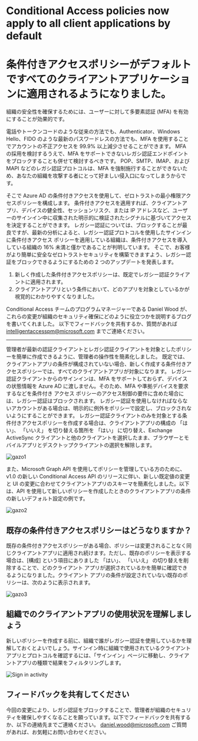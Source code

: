 # Conditional Access policies now apply to all client applications by default
# 条件付きアクセスポリシーがデフォルトですべてのクライアントアプリケーションに適用されるようになりました。

組織の安全性を確保するためには、ユーザーに対して多要素認証 (MFA) を有効にすることが効果的です。

電話やトークンコードのような従来の方法でも、Authenticator、Windows Hello、FIDO のような最新のパスワードレスの方法でも、MFA を使用することでアカウントの不正アクセスを 99.9% 以上減少させることができます。
MFA の採用を検討するうえで、MFA をサポートできないレガシ認証エンドポイントをブロックすることも併せて検討するべきです。
POP、SMTP、IMAP、および MAPI などのレガシ認証プロトコルは、MFA を強制施行することができないため、あなたの組織を攻撃する者にとって好ましい侵入口になってしまうからです。

そこで Azure AD の条件付きアクセスを使用して、ゼロトラストの最小権限アクセスポリシーを構成します。
条件付きアクセスを適用すれば、クライアントアプリ、デバイスの健全性、セッションリスク、または IP アドレスなど、ユーザーのサインイン中に収集された明示的に検証されたシグナルに基づいてアクセスを決定することができます。
レガシー認証については、ブロックすることが最良ですが、最新の分析によると、レガシー認証プロトコルを使用したサインインに条件付きアクセス ポリシーを適用している組織は、条件付きアクセスを導入している組織の 16% 未満と僅かであることが判明しています。
そこで、お客様がより簡単に安全なゼロトラストセキュリティを構築できますよう、レガシー認証をブロックできるようにするための 2 つのアップデートを発表します。

1. 新しく作成した条件付きアクセスポリシーは、既定でレガシー認証クライアントに適用されます。
2. クライアントアプリという条件において、どのアプリを対象としているかが視覚的にわかりやすくなりました。

Conditional Access チームのプログラムマネージャーである Daniel Wood が、これらの変更が組織のセキュリティ確保にどのように役立つかを説明するブログを書いてくれました。
以下でフィードバックを共有するか、質問があれば intelligentaccesspm@microsoft.com までご連絡ください。


---



管理者が最新の認証クライアントとレガシ認証クライアントを対象としたポリシーを簡単に作成できるように、管理者の操作性を簡素化しました。
既定では、クライアントアプリの条件が構成されていない場合、新しく作成する条件付きアクセスポリシーでは、すべてのクライアントアプリが対象になります。
レガシー認証クライアントからのサインインは、MFA をサポートしておらず、デバイスの状態情報を Azure AD に渡しません。そのため、MFA や準拠デバイスを要求するなどを条件付き アクセス ポリシーのアクセス制御の要件に含めた場合には、レガシー認証はブロックされます。
レガシー認証を使用しなければならないアカウントがある場合は、明示的に例外をポリシーで設定し、ブロックされないようにすることができます。
レガシー認証クライアントのみを対象とする条件付きアクセスポリシーを作成する場合は、クライアントアプリの構成の  「はい」、  「いいえ」  を切り替える箇所を 「はい」 に切り替え、Exchange ActiveSync クライアントと他のクライアントを選択したまま、ブラウザーとモバイルアプリとデスクトップクライアントの選択を解除します。


![gazo1](ca_client_default/1.jpg)


また、Microsoft Graph API を使用してポリシーを管理している方のために、v1.0 の新しい Conditional Access API のリリースに伴い、新しい既定値の変更と UI の変更に合わせてクライアントアプリのスキーマを簡素化しました。以下は、API を使用して新しいポリシーを作成したときのクライアントアプリの条件の新しいデフォルト設定の例です。


![gazo2](ca_client_default/2.png)


## 既存の条件付きアクセスポリシーはどうなりますか？
既存の条件付きアクセスポリシーがある場合、ポリシーは変更されることなく同じクライアントアプリに適用され続けます。ただし、既存のポリシーを表示する場合は、[構成] という項目にありました  「はい」、  「いいえ」 の切り替えを削除することで、どのクライアント アプリが選択されているかを簡単に確認できるようになりました。クライアント アプリの条件が設定されていない既存のポリシーは、次のように表示されます。

![gazo3](ca_client_default/3.jpg)
## 組織でのクライアントアプリの使用状況を理解しましょう
新しいポリシーを作成する前に、組織で誰がレガシー認証を使用しているかを理解しておくとよいでしょう。サインイン時に組織で使用されているクライアントアプリとプロトコルを確認するには、「サインイン」ページに移動し、クライアントアプリの種類で結果をフィルタリングします。

![Sign in activity](ca_client_default/4.jpg)

## フィードバックを共有してください
今回の変更により、レガシ認証をブロックすることで、管理者が組織のセキュリティを確保しやすくなることを願っています。以下でフィードバックを共有するか、以下の連絡先までご連絡ください。
daniel.wood@microsoft.com ご質問があれば、お気軽にお問い合わせください。
